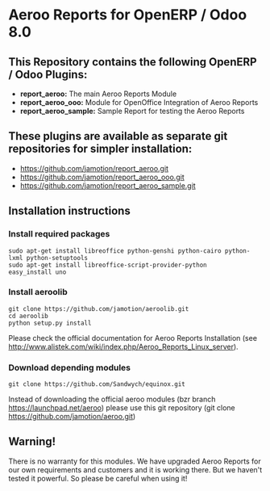 Aeroo Reports for OpenERP / Odoo 8.0
====================================

This Repository contains the following OpenERP / Odoo Plugins:
--------------------------------------------------------------

- **report_aeroo:** The main Aeroo Reports Module
- **report_aeroo_ooo:** Module for OpenOffice Integration of Aeroo Reports
- **report_aeroo_sample:** Sample Report for testing the Aeroo Reports

These plugins are available as separate git repositories for simpler installation:
----------------------------------------------------------------------------------
- https://github.com/jamotion/report_aeroo.git
- https://github.com/jamotion/report_aeroo_ooo.git
- https://github.com/jamotion/report_aeroo_sample.git

Installation instructions
-------------------------

### Install required packages

    sudo apt-get install libreoffice python-genshi python-cairo python-lxml python-setuptools
    sudo apt-get install libreoffice-script-provider-python
    easy_install uno
    
### Install aeroolib

    git clone https://github.com/jamotion/aeroolib.git
    cd aeroolib
    python setup.py install
    
Please check the official documentation for Aeroo Reports Installation
(see http://www.alistek.com/wiki/index.php/Aeroo_Reports_Linux_server).

### Download depending modules
    
    git clone https://github.com/Sandwych/equinox.git
    
    
Instead of downloading the official aeroo modules (bzr branch https://launchpad.net/aeroo) please use this git repository (git clone https://github.com/jamotion/aeroo.git)


Warning!
--------

There is no warranty for this modules. We have upgraded Aeroo Reports for our own requirements and customers and it is working there. But we haven't tested it powerful. So please be careful when using it!
